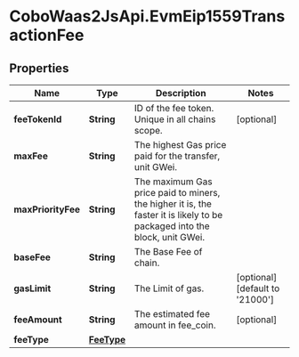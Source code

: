 # CoboWaas2JsApi.EvmEip1559TransactionFee

## Properties

Name | Type | Description | Notes
------------ | ------------- | ------------- | -------------
**feeTokenId** | **String** | ID of the fee token. Unique in all chains scope. | [optional] 
**maxFee** | **String** | The highest Gas price paid for the transfer, unit GWei. | 
**maxPriorityFee** | **String** | The maximum Gas price paid to miners, the higher it is, the faster it is likely to be packaged into the block, unit GWei. | 
**baseFee** | **String** | The Base Fee of chain. | 
**gasLimit** | **String** | The Limit of gas. | [optional] [default to &#39;21000&#39;]
**feeAmount** | **String** | The estimated fee amount in fee_coin. | [optional] 
**feeType** | [**FeeType**](FeeType.md) |  | 


